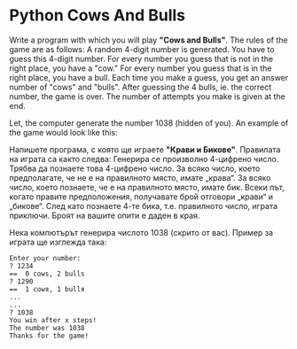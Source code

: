 # Python Cows And Bulls

Write a program with which you will play **"Cows and Bulls"**. The rules of the game are as follows: A random 4-digit number is generated. You have to guess this 4-digit number. For every number you guess that is not in the right place, you have a "cow." For every number you guess that is in the right place, you have a bull. Each time you make a guess, you get an answer number of "cows" and "bulls". After guessing the 4 bulls, ie. the correct number, the game is over. The number of attempts you make is given at the end.

Let, the computer generate the number 1038 (hidden of you). An example of the game would look like this:

Напишете програма, с която ще играете **"Крави и Бикове"**. Правилата на играта са както следва: Генерира се произволно 4-цифрено число. Трябва да познаете това 4-цифрено число. За всяко число, което предполагате, че не е на правилното място, имате „крава“. За всяко число, което познаете, че е на правилното място, имате бик. Всеки път, когато правите предположения, получавате брой отговори „крави“ и „бикове“. След като познаете 4-те бика, т.е. правилното число, играта приключи. Броят на вашите опити е даден в края.

Нека компютърът генерира числото 1038 (скрито от вас). Пример за играта ще изглежда така: 

    Enter your number:
    ? 1234
    ==  0 cows, 2 bulls
    ? 1290
    ==  1 cowя, 1 bullя
    ...
    ...
    ? 1038
    You win after x steps! 
    The number was 1038
    Thanks for the game!
